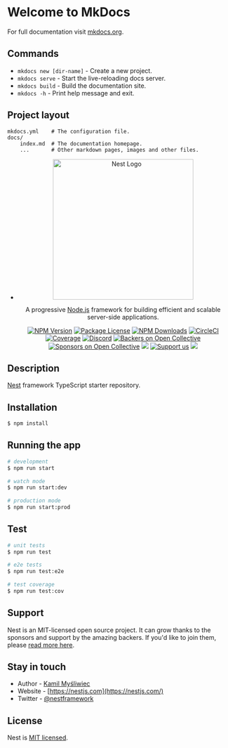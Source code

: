 # Welcome to MkDocs

For full documentation visit [mkdocs.org](https://www.mkdocs.org).

## Commands

* `mkdocs new [dir-name]` - Create a new project.
* `mkdocs serve` - Start the live-reloading docs server.
* `mkdocs build` - Build the documentation site.
* `mkdocs -h` - Print help message and exit.

## Project layout

    mkdocs.yml    # The configuration file.
    docs/
        index.md  # The documentation homepage.
        ...       # Other markdown pages, images and other files.

- <p align="center">
    <a href="http://nestjs.com/" target="blank"><img src="https://nestjs.com/img/logo_text.svg" width="320" alt="Nest Logo" /></a>
  </p>

  [circleci-image]: https://img.shields.io/circleci/build/github/nestjs/nest/master?token=abc123def456
  [circleci-url]: https://circleci.com/gh/nestjs/nest

    <p align="center">A progressive <a href="http://nodejs.org" target="_blank">Node.js</a> framework for building efficient and scalable server-side applications.</p>
      <p align="center">
  <a href="https://www.npmjs.com/~nestjscore" target="_blank"><img src="https://img.shields.io/npm/v/@nestjs/core.svg" alt="NPM Version" /></a>
  <a href="https://www.npmjs.com/~nestjscore" target="_blank"><img src="https://img.shields.io/npm/l/@nestjs/core.svg" alt="Package License" /></a>
  <a href="https://www.npmjs.com/~nestjscore" target="_blank"><img src="https://img.shields.io/npm/dm/@nestjs/common.svg" alt="NPM Downloads" /></a>
  <a href="https://circleci.com/gh/nestjs/nest" target="_blank"><img src="https://img.shields.io/circleci/build/github/nestjs/nest/master" alt="CircleCI" /></a>
  <a href="https://coveralls.io/github/nestjs/nest?branch=master" target="_blank"><img src="https://coveralls.io/repos/github/nestjs/nest/badge.svg?branch=master#9" alt="Coverage" /></a>
  <a href="https://discord.gg/G7Qnnhy" target="_blank"><img src="https://img.shields.io/badge/discord-online-brightgreen.svg" alt="Discord"/></a>
  <a href="https://opencollective.com/nest#backer" target="_blank"><img src="https://opencollective.com/nest/backers/badge.svg" alt="Backers on Open Collective" /></a>
  <a href="https://opencollective.com/nest#sponsor" target="_blank"><img src="https://opencollective.com/nest/sponsors/badge.svg" alt="Sponsors on Open Collective" /></a>
    <a href="https://paypal.me/kamilmysliwiec" target="_blank"><img src="https://img.shields.io/badge/Donate-PayPal-ff3f59.svg"/></a>
      <a href="https://opencollective.com/nest#sponsor"  target="_blank"><img src="https://img.shields.io/badge/Support%20us-Open%20Collective-41B883.svg" alt="Support us"></a>
    <a href="https://twitter.com/nestframework" target="_blank"><img src="https://img.shields.io/twitter/follow/nestframework.svg?style=social&label=Follow"></a>
  </p>
    <!--[![Backers on Open Collective](https://opencollective.com/nest/backers/badge.svg)](https://opencollective.com/nest#backer)
    [![Sponsors on Open Collective](https://opencollective.com/nest/sponsors/badge.svg)](https://opencollective.com/nest#sponsor)-->

## Description

  [Nest](https://github.com/nestjs/nest) framework TypeScript starter repository.

## Installation

  ```bash
  $ npm install
  ```

## Running the app

```bash
# development
$ npm run start
  
# watch mode
$ npm run start:dev
  
# production mode
$ npm run start:prod
```

## Test

```bash
# unit tests
$ npm run test
  
# e2e tests
$ npm run test:e2e
  
# test coverage
$ npm run test:cov
```

## Support

  Nest is an MIT-licensed open source project. It can grow thanks to the sponsors and support by the amazing backers. If you'd like to join them, please [read more here](https://docs.nestjs.com/support).

## Stay in touch

  - Author - [Kamil Myśliwiec](https://kamilmysliwiec.com)
  - Website - [https://nestjs.com](https://nestjs.com/)
  - Twitter - [@nestframework](https://twitter.com/nestframework)

## License

  Nest is [MIT licensed](LICENSE).

